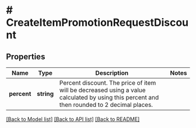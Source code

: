 # # CreateItemPromotionRequestDiscount

## Properties

Name | Type | Description | Notes
------------ | ------------- | ------------- | -------------
**percent** | **string** | Percent discount. The price of item will be decreased using a value calculated by using this percent and then rounded to 2 decimal places. |

[[Back to Model list]](../../README.md#models) [[Back to API list]](../../README.md#endpoints) [[Back to README]](../../README.md)
